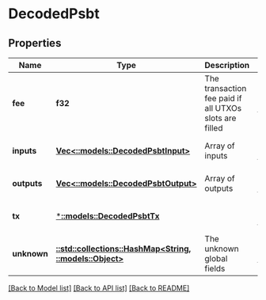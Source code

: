 # DecodedPsbt

## Properties
Name | Type | Description | Notes
------------ | ------------- | ------------- | -------------
**fee** | **f32** | The transaction fee paid if all UTXOs slots are filled | [optional] [default to null]
**inputs** | [**Vec<::models::DecodedPsbtInput>**](DecodedPSBTInput.md) | Array of inputs | [optional] [default to null]
**outputs** | [**Vec<::models::DecodedPsbtOutput>**](DecodedPSBTOutput.md) | Array of outputs | [optional] [default to null]
**tx** | [***::models::DecodedPsbtTx**](DecodedPSBT_tx.md) |  | [optional] [default to null]
**unknown** | [**::std::collections::HashMap<String, ::models::Object>**](.md) | The unknown global fields | [optional] [default to null]

[[Back to Model list]](../README.md#documentation-for-models) [[Back to API list]](../README.md#documentation-for-api-endpoints) [[Back to README]](../README.md)


